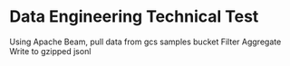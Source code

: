 # Data Engineering Technical Test

Using Apache Beam, pull data from gcs samples bucket
Filter
Aggregate
Write to gzipped jsonl

